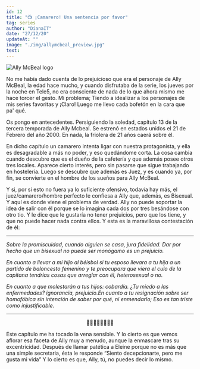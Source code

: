 ```yaml
---
id: 12
title: "📺 ¡Camarero! Una sentencia por favor"
tag: series
author: "DianaIT"
date: "27/12/20"
updateAt: ""
image: "./img/allymcbeal_preview.jpg"
text:
---
```


![Ally McBeal logo](../img/allymbealpost.jpg)

No me había dado cuenta de lo prejuicioso que era el personaje de Ally McBeal, la edad hace mucho, y cuando disfrutaba de la serie, los jueves por la noche en Tele5, no era consciente de nada de lo que ahora mismo me hace torcer el gesto. Mi problema; Tiendo a idealizar a los personajes de mis series favoritas y ¡Claro! Luego me llevo cada bofetón en la cara que pa' qué.

Os pongo en antecedentes. Persiguiendo la soledad, capítulo 13 de la tercera temporada de Ally Mcbeal. Se estrenó en estados unidos el 21 de Febrero del año 2000. En nada, la friolera de 21 años caerá sobre él.

En dicho capítulo un camarero intenta ligar con nuestra protagonista, y ella es desagradable a más no poder, y eso quedándome corta. La cosa cambia cuando descubre que es el dueño de la cafetería y que además posee otros tres locales. Aparece cierto interés, pero sin pasarse que sigue trabajando en hostelería. Luego se descubre que además es Juez, y es cuando ya, por fin, se convierte en el hombre de los sueños para Ally McBeal.

Y si, por si esto no fuera ya lo suficiente ofensivo, todavía hay más, el juez/camarero/hombre perfecto le confiesa a Ally que, además, es Bisexual. Y aquí es donde viene el problema de verdad. Ally no puede soportar la idea de salir con él porque se lo imagina cada dos por tres besándose con otro tio. Y le dice que le gustaría no tener prejuicios, pero que los tiene, y que no puede hacer nada contra ellos. Y esta es la maravillosa contestación de él:

---

_Sobre la promiscuidad, cuando alguien se casa, jura fidelidad. Dar por hecho que un bisexual no puede ser monógamo es un prejuicio._

_En cuanto a llevar a mi hijo al béisbol si tu esposo llevara a tu hija a un partido de baloncesto femenino y te preocupara que viera el culo de la capitana tendrías cosas que arreglar con él, heterosexual o no._

_En cuanto a que molestarán a tus hijos: cobardía._
_¿Tu miedo a las enfermedades? ignorancia, prejuicio.En cuanto a tu resignación sobre ser homofóbica sin intención de saber por qué, ni enmendarlo; Eso es tan triste como injustificable._

---

<center>👏👏👏👏👏👏👏👏</center>

Este capítulo me ha tocado la vena sensible. Y lo cierto es que vemos aflorar esa faceta de Ally muy a menudo, aunque la enmascare tras su excentricidad. Después de llamar patética a Eleine porque no es más que una simple secretaria, ésta le responde “Siento decepcionarte, pero me gusta mi vida” Y lo cierto es que, Ally, tú, no puedes decir lo mismo.
